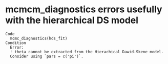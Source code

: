 # mcmcm_diagnostics errors usefully with the hierarchical DS model

    Code
      mcmc_diagnostics(hds_fit)
    Condition
      Error:
      ! theta cannot be extracted from the Hierachical Dawid-Skene model.
      Consider using `pars = c('pi')`.


